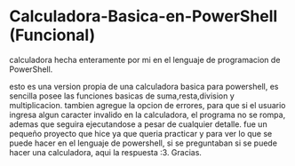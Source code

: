 # Calculadora-Basica-en-PowerShell (Funcional)
calculadora hecha enteramente por mi en el lenguaje de programacion de PowerShell.

esto es una version propia de una calculadora basica para powershell, es sencilla posee las funciones basicas de suma,resta,division y multiplicacion. tambien
agregue la opcion de errores, para que si el usuario ingresa algun caracter invalido en la calculadora, el programa no se rompa, ademas que seguira ejecutandose
a pesar de cualquier detalle. 
fue un pequeño proyecto que hice ya que queria practicar y para ver lo que se puede hacer en el lenguaje de powershell, si se preguntaban si se puede hacer una
calculadora, aqui la respuesta :3. Gracias.

